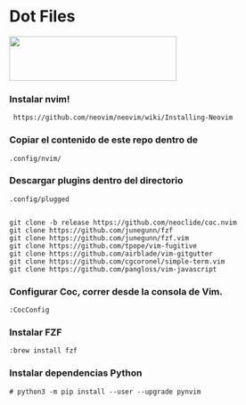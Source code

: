 # Dot Files 

<img src="https://upload.wikimedia.org/wikipedia/commons/thumb/4/4f/Neovim-logo.svg/2560px-Neovim-logo.svg.png" width="300" height="80">

### Instalar nvim!

```console
 https://github.com/neovim/neovim/wiki/Installing-Neovim 
```

### Copiar el contenido de este repo dentro de 
```console
.config/nvim/
```

### Descargar plugins dentro del directorio 
```console
.config/plugged


git clone -b release https://github.com/neoclide/coc.nvim
git clone https://github.com/junegunn/fzf
git clone https://github.com/junegunn/fzf.vim
git clone https://github.com/tpope/vim-fugitive
git clone https://github.com/airblade/vim-gitgutter
git clone https://github.com/cgcoronel/simple-term.vim
git clone https://github.com/pangloss/vim-javascript
```

### Configurar Coc, correr desde la consola de Vim.
```console
:CocConfig
```

### Instalar FZF 
```console
:brew install fzf
```

### Instalar dependencias Python
```console
# python3 -m pip install --user --upgrade pynvim
```

